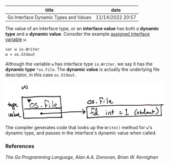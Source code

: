 | title | date |
|---|---|
| Go Interface Dynamic Types and Values | 11/14/2022 20:57 |

The value of an interface type, or an **interface value** has both a **dynamic
type** and a **dynamic value**. Consider the example 
[assigned interface variable](1666838565.md) `w`:

```
var w io.Writer
w = os.Stdout
```

Although the variable `w` has interface type `io.Writer`, we say it has the 
**dynamic type** `*os.File`. The **dynamic value** is actually the underlying
file descriptor, in this case `os.Stdout`.

![GOPL Figure 7.2](../assets/GOPL_7-5.png "GOPL Figure 7.2")

The compiler generates code that looks up the `Write()` method for `w`'s 
dynamic type, and passes in the interface's dynamic value when called. 

### References
_The Go Programming Language, Alan A.A. Donovan, Brian W. Kernighan_
